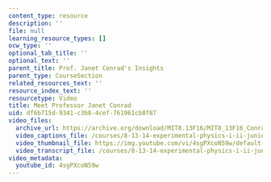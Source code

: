 ```yaml
---
content_type: resource
description: ''
file: null
learning_resource_types: []
ocw_type: ''
optional_tab_title: ''
optional_text: ''
parent_title: Prof. Janet Conrad's Insights
parent_type: CourseSection
related_resources_text: ''
resource_index_text: ''
resourcetype: Video
title: Meet Professor Janet Conrad
uid: df6b715d-9341-c3b8-4cef-761961cb8f87
video_files:
  archive_url: https://archive.org/download/MIT8.13F16/MIT8_13F16_Conrad_Meet_the_Educator_300k.mp4
  video_captions_file: /courses/8-13-14-experimental-physics-i-ii-junior-lab-fall-2016-spring-2017/4c26efc1242b58d9a31b8496ee4d37d6_4sgPXcoN59w.vtt
  video_thumbnail_file: https://img.youtube.com/vi/4sgPXcoN59w/default.jpg
  video_transcript_file: /courses/8-13-14-experimental-physics-i-ii-junior-lab-fall-2016-spring-2017/3dff5a7acb10e6f944c4d2a37fbdbd11_4sgPXcoN59w.pdf
video_metadata:
  youtube_id: 4sgPXcoN59w
---
```

